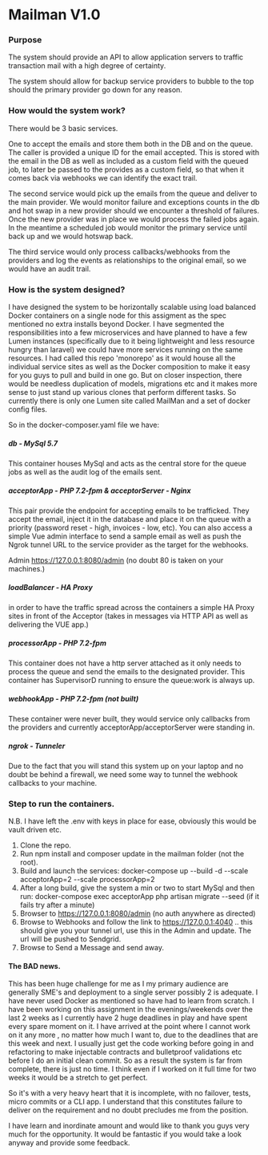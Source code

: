 # Mailman V1.0

### Purpose
The system should provide an API to allow application servers to traffic transaction mail with a high degree of certainty.

The system should allow for backup service providers to bubble to the top should the primary provider go down for any reason.

### How would the system work?
There would be 3 basic services. 

One to accept the emails and store them both in the DB and on the queue.  The caller is provided a unique ID for the email accepted.  This is stored with the email in the DB as well 
as included as a custom field with the queued job, to later be passed to the provides as a custom field, so that when it comes back via webhooks we can identify the exact trail.

The second service would pick up the emails from the queue and deliver to the main provider. We would monitor failure and exceptions counts in the db and hot swap in a new provider should 
we encounter a threshold of failures.  Once the new provider was in place we would process the failed jobs again.
In the meantime a scheduled job would monitor the primary service until back up and we would hotswap back.

The third service would only process callbacks/webhooks from the providers and log the events as relationships to the original email, so we would have an audit trail.

### How is the system designed?

I have designed the system to be horizontally scalable using load balanced Docker containers on a single node for this assigment as the spec mentioned no extra installs beyond Docker. 
I have segmented the responsibilities into a few microservices and have planned to have a few Lumen instances (specifically due to it being lightweight and less resource hungry than laravel) 
we could have more services running on the same resources. I had called this repo 'monorepo' as it would house all the individual service sites as well as the Docker composition 
to make it easy for you guys to pull and build in one go.   But on closer inspection, there would be needless duplication of models, migrations etc and it makes more sense to just stand up 
various clones that perform different tasks.  So currently there is only one Lumen site called MailMan and a set of docker config files.

So in the docker-composer.yaml file we have:

##### db - MySql 5.7
This container houses MySql and acts as the central store for the queue jobs as well as the audit log of the emails sent.

##### acceptorApp - PHP 7.2-fpm & acceptorServer - Nginx
This pair provide the endpoint for accepting emails to be trafficked. They accept the email, inject it in the database and place it on the queue
with a priority (password reset - high, invoices - low, etc). You can also access a simple Vue admin interface to send a sample email as well as push the 
Ngrok tunnel URL to the service provider as the target for the webhooks.

Admin https://127.0.0.1:8080/admin   (no doubt 80 is taken on your machines.)

##### loadBalancer - HA Proxy
in order to have the traffic spread across the containers a simple HA Proxy sites in front of the Acceptor (takes in messages via HTTP API as well as delivering the VUE app.)

##### processorApp - PHP 7.2-fpm
This container does not have a http server attached as it only needs to process the queue and send the emails to the designated provider. This container has SupervisorD running to ensure
the queue:work is always up.

##### webhookApp - PHP 7.2-fpm (not built)
These container were never built, they would service only callbacks from the providers and currently acceptorApp/acceptorServer were standing in.

##### ngrok - Tunneler
Due to the fact that you will stand this system up on your laptop and no doubt be behind a firewall, we need some way to tunnel the webhook callbacks to your machine.

### Step to run the containers.

N.B. I have left the .env with keys in place for ease, obviously this would be vault driven etc.

1. Clone the repo.
2. Run npm install and composer update in the mailman folder (not the root).
3. Build and launch the services:   docker-compose up  --build -d --scale acceptorApp=2 --scale processorApp=2 
4. After a long build, give the system a min or two to start MySql and then run: docker-compose exec acceptorApp php artisan migrate --seed  (if it fails try after a minute)
5. Browser to https://127.0.0.1:8080/admin (no auth anywhere as directed)
6. Browse to Webhooks and follow the link to https://127.0.0.1:4040 .. this should give you your tunnel url, use this in the Admin and update. The url will be pushed to Sendgrid.
7. Browse to Send a Message and send away.

#### The BAD news.
This has been huge challenge for me as I my primary audience are generally SME's and deployment to a single server possibly 2 is adequate. I have never used Docker as mentioned so have had to learn from scratch.
I have been working on this assignment in the evenings/weekends over the last 2 weeks as I currently have 2 huge deadlines in play and have spent every spare moment on it. I have arrived at the point where I cannot work on it any more 
, no matter how much I want to, due to the deadlines that are this week and next. I usually just get the code working before going in and refactoring to make injectable contracts and bulletproof validations etc before I do an initial clean commit. So as a result the system is far from complete,
there is just no time. I think even if I worked on it full time for two weeks it would be a stretch to get perfect.

So it's with a very heavy heart that it is incomplete, with no failover, tests, micro commits or a CLI app.  I understand that this constitutes failure to deliver on the requirement and no doubt precludes me from the position.

I have learn and inordinate amount and would like to thank you guys very much for the opportunity. It would be fantastic if you would take a look anyway and provide some feedback.
